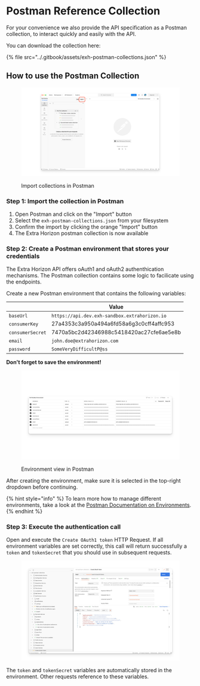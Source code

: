 # Postman Reference Collection

For your convenience we also provide the API specification as a Postman collection, to interact quickly and easily with the API.

You can download the collection here:

{% file src="../.gitbook/assets/exh-postman-collections.json" %}

## How to use the Postman Collection

<figure><img src="../.gitbook/assets/Xnapper-2022-11-03-23.09.46.png" alt=""><figcaption><p>Import collections in Postman</p></figcaption></figure>

### Step 1: Import the collection in Postman

1. Open Postman and click on the "Import" button
2. Select the `exh-postman-collections.json` from your filesystem
3. Confirm the import by clicking the orange "Import" button
4. The Extra Horizon postman collection is now available

### Step 2: Create a Postman environment that stores your credentials

The Extra Horizon API offers oAuth1 and oAuth2 authenthication mechanisms. The Postman collection contains some logic to facilicate using the endpoints.



Create a new Postman environment that contains the following variables:&#x20;

|                  | Value                                         |
| ---------------- | --------------------------------------------- |
| `baseUrl`        | `https://api.dev.exh-sandbox.extrahorizon.io` |
| `consumerKey`    | 27a4353c3a950a494a6fd58a6g3c0cff4affc953      |
| `consumerSecret` | 7470a5bc2d42346988c5418420ac27cfe6ae5e8b      |
| `email`          | `john.doe@extrahorizon.com`                   |
| `password`       | `SomeVeryDifficultP@ss`                       |

**Don't forget to save the environment!**

<figure><img src="../.gitbook/assets/image.png" alt=""><figcaption><p>Environment view in Postman</p></figcaption></figure>



After creating the environment, make sure it is selected in the top-right dropdown before continuing.

{% hint style="info" %}
To learn more how to manage different environments, take a look at the [Postman Documentation on Environments](https://learning.postman.com/docs/sending-requests/managing-environments/).
{% endhint %}

### Step 3: Execute the authentication call

Open and execute the `Create OAuth1 token` HTTP Request. If all environment variables are set correctly, this call will return successfully a `token` and `tokenSecret` that you should use in subsequent requests.&#x20;

<figure><img src="../.gitbook/assets/Xnapper-2022-11-03-23.35.29.png" alt=""><figcaption></figcaption></figure>

The `token` and `tokenSecret` variables are automatically stored in the environment. Other requests reference to these variables.&#x20;





